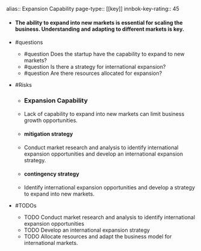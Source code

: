 alias:: Expansion Capability
page-type:: [[key]]
innbok-key-rating:: 45
- #### The ability to expand into new markets is essential for scaling the business. Understanding and adapting to different markets is key.
- #questions
  - #question Does the startup have the capability to expand to new markets?
  - #question Is there a strategy for international expansion?
  - #question Are there resources allocated for expansion?
- #Risks

  - ### Expansion Capability
  - Lack of capability to expand into new markets can limit business growth opportunities.
  - #### mitigation strategy
  - Conduct market research and analysis to identify international expansion opportunities and develop an international expansion strategy.
  - #### contingency strategy
  - Identify international expansion opportunities and develop a strategy to expand into new markets.
- #TODOs
  - TODO Conduct market research and analysis to identify international expansion opportunities
  - TODO  Develop an international expansion strategy
  - TODO  Allocate resources and adapt the business model for international markets.


